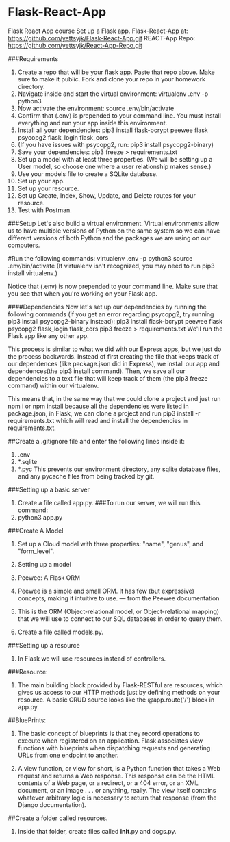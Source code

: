 # Flask-React-App
Flask React App course
Set up a Flask app. 
Flask-React-App at: https://github.com/yettsyjk/Flask-React-App.git
REACT-App Repo: https://github.com/yettsyjk/React-App-Repo.git

###Requirements
1. Create a repo that will be your flask app. Paste that repo above. Make sure to make it public. Fork and clone your repo in your homework directory.
1. Navigate inside and start the virtual environment: virtualenv .env -p python3
1. Now activate the environment: source .env/bin/activate
1. Confirm that (.env) is prepended to your command line. You must install everything and run your app inside this environment.
1. Install all your dependencies: pip3 install flask-bcrypt peewee flask psycopg2 flask_login flask_cors
1. (If you have issues with psycopg2, run: pip3 install psycopg2-binary)
1. Save your dependencies: pip3 freeze > requirements.txt
1. Set up a model with at least three properties. (We will be setting up a User model, so choose one where a user relationship makes sense.)
1. Use your models file to create a SQLite database.
1. Set up your app.
1. Set up your resource.
1. Set up Create, Index, Show, Update, and Delete routes for your resource.
1. Test with Postman.

###Setup
Let's also build a virtual environment. Virtual environments allow us to have multiple versions of Python on the same system so we can have different versions of both Python and the packages we are using on our computers.


#Run the following commands:
virtualenv .env -p python3
source .env/bin/activate
(If virtualenv isn't recognized, you may need to run pip3 install virtualenv.)

Notice that (.env) is now prepended to your command line. Make sure that you see that when you're working on your Flask app.

####Dependencies
Now let's set up our dependencies by running the following commands (if you get an error regarding psycopg2, try running pip3 install psycopg2-binary instead):
pip3 install flask-bcrypt peewee flask psycopg2 flask_login flask_cors
pip3 freeze > requirements.txt
We'll run the Flask app like any other app.

This process is similar to what we did with our Express apps, but we just do the process backwards. Instead of first creating the file that keeps track of our dependences (like package.json did in Express), we install our app and dependences(the pip3 install command). Then, we save all our dependencies to a text file that will keep track of them (the pip3 freeze command) within our virtualenv.

This means that, in the same way that we could clone a project and just run npm i or npm install because all the dependencies were listed in package.json, in Flask, we can clone a project and run pip3 install -r requirements.txt which will read and install the dependencies in requirements.txt.

##Create a .gitignore file and enter the following lines inside it:
1. .env
1. *.sqlite
1. *.pyc
This prevents our environment directory, any sqlite database files, and any pycache files from being tracked by git.

###Setting up a basic server
1. Create a file called app.py.
###To run our server, we will run this command:
1. python3 app.py

###Create A Model
1. Set up a Cloud model with three properties: "name", "genus", and "form_level".
1. Setting up a model
1. Peewee: A Flask ORM
1. Peewee is a simple and small ORM. It has few (but expressive) concepts, making it intuitive to use. — from the Peewee documentation

1. This is the ORM (Object-relational model, or Object-relational mapping) that we will use to connect to our SQL databases in order to query them.

1. Create a file called models.py.

###Setting up a resource
1. In Flask we will use resources instead of controllers.

###Resource: 
1. The main building block provided by Flask-RESTful are resources, which gives us access to our HTTP methods just by defining methods on your resource. A basic CRUD source looks like the @app.route('/') block in app.py.

##BluePrints: 
1. The basic concept of blueprints is that they record operations to execute when registered on an application. Flask associates view functions with blueprints when dispatching requests and generating URLs from one endpoint to another.

1. A view function, or view for short, is a Python function that takes a Web request and returns a Web response. This response can be the HTML contents of a Web page, or a redirect, or a 404 error, or an XML document, or an image . . . or anything, really. The view itself contains whatever arbitrary logic is necessary to return that response (from the Django documentation).

##Create a folder called resources.
1. Inside that folder, create files called __init__.py and dogs.py.